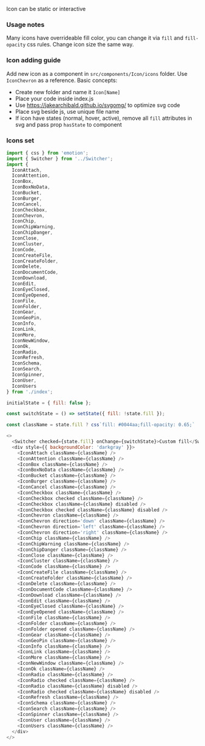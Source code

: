 Icon can be static or interactive

### Usage notes

Many icons have overrideable fill color, you can change it via `fill` and `fill-opacity` css rules.
Change icon size the same way.

### Icon adding guide

Add new icon as a component in `src/components/Icon/icons` folder.
Use `IconChevron` as a reference. Basic concepts:

* Create new folder and name it `Icon[Name]`
* Place your code inside index.js
* Use https://jakearchibald.github.io/svgomg/ to optimize svg code
* Place svg beside js, use unique file name
* If icon have states (normal, hover, active), remove all `fill` attributes in svg and pass prop `hasState` to component

### Icons set

```js
import { css } from 'emotion';
import { Switcher } from '../Switcher';
import {
  IconAttach,
  IconAttention,
  IconBox,
  IconBoxNoData,
  IconBucket,
  IconBurger,
  IconCancel,
  IconCheckbox,
  IconChevron,
  IconChip,
  IconChipWarning,
  IconChipDanger,
  IconClose,
  IconCluster,
  IconCode,
  IconCreateFile,
  IconCreateFolder,
  IconDelete,
  IconDocumentCode,
  IconDownload,
  IconEdit,
  IconEyeClosed,
  IconEyeOpened,
  IconFile,
  IconFolder,
  IconGear,
  IconGeoPin,
  IconInfo,
  IconLink,
  IconMore,
  IconNewWindow,
  IconOk,
  IconRadio,
  IconRefresh,
  IconSchema,
  IconSearch,
  IconSpinner,
  IconUser,
  IconUsers
} from './index';

initialState = { fill: false };

const switchState = () => setState({ fill: !state.fill });

const className = state.fill ? css`fill: #0044aa;fill-opacity: 0.65;` : '';

<>
  <Switcher checked={state.fill} onChange={switchState}>Custom fill</Switcher>
  <div style={{ backgroundColor: 'darkgray' }}>
    <IconAttach className={className} />
    <IconAttention className={className} />
    <IconBox className={className} />
    <IconBoxNoData className={className} />
    <IconBucket className={className} />
    <IconBurger className={className} />
    <IconCancel className={className} />
    <IconCheckbox className={className} />
    <IconCheckbox checked className={className} />
    <IconCheckbox className={className} disabled />
    <IconCheckbox checked className={className} disabled />
    <IconChevron className={className} />
    <IconChevron direction='down' className={className} />
    <IconChevron direction='left' className={className} />
    <IconChevron direction='right' className={className} />
    <IconChip className={className} />
    <IconChipWarning className={className} />
    <IconChipDanger className={className} />
    <IconClose className={className} />
    <IconCluster className={className} />
    <IconCode className={className} />
    <IconCreateFile className={className} />
    <IconCreateFolder className={className} />
    <IconDelete className={className} />
    <IconDocumentCode className={className} />
    <IconDownload className={className} />
    <IconEdit className={className} />
    <IconEyeClosed className={className} />
    <IconEyeOpened className={className} />
    <IconFile className={className} />
    <IconFolder className={className} />
    <IconFolder opened className={className} />
    <IconGear className={className} />
    <IconGeoPin className={className} />
    <IconInfo className={className} />
    <IconLink className={className} />
    <IconMore className={className} />
    <IconNewWindow className={className} />
    <IconOk className={className} />
    <IconRadio className={className} />
    <IconRadio checked className={className} />
    <IconRadio className={className} disabled />
    <IconRadio checked className={className} disabled />
    <IconRefresh className={className} />
    <IconSchema className={className} />
    <IconSearch className={className} />
    <IconSpinner className={className} />
    <IconUser className={className} />
    <IconUsers className={className} />
  </div>
</>
```
